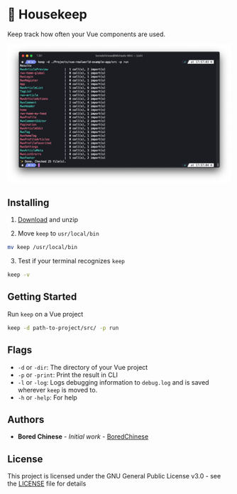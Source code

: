 # 🧹 Housekeep
Keep track how often your Vue components are used.

![alt text](screenshot.png "Screenshot of terminal containing a demonstration of the tool.")

## Installing

1. [Download](https://github.com/boredchinese/housekeep/releases) and unzip

2. Move `keep` to `usr/local/bin`

```bash
mv keep /usr/local/bin
```

3. Test if your terminal recognizes `keep`

```bash
keep -v
```

## Getting Started

Run `keep` on a Vue project

```bash
keep -d path-to-project/src/ -p run
```

## Flags

- `-d` or `-dir`: The directory of your Vue project
- `-p` or `-print`: Print the result in CLI
- `-l` or `-log`: Logs debugging information to `debug.log` and is saved wherever `keep` is moved to.
- `-h` or `-help`: For help 

## Authors

* **Bored Chinese** - *Initial work* - [BoredChinese](https://github.com/boredchinese)

## License

This project is licensed under the GNU General Public License v3.0 - see the [LICENSE](LICENSE) file for details
